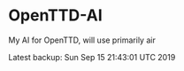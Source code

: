 # OpenTTD-AI
My AI for OpenTTD, will use primarily air

Latest backup: Sun Sep 15 21:43:01 UTC 2019
